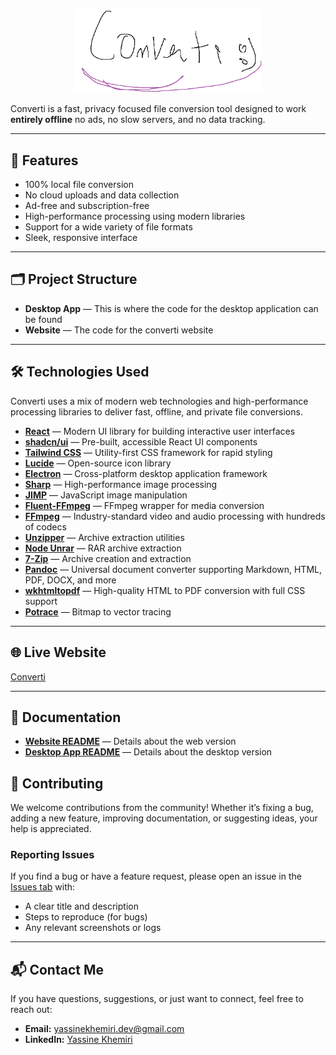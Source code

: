 <p align="center">
  <img src="public/logo.png" alt="Converti Logo" width="300"/>
</p>


Converti is a fast, privacy focused file conversion tool designed to work **entirely offline** no ads, no slow servers, and no data tracking.

---

## 🌟 Features

- 100% local file conversion
- No cloud uploads and data collection
- Ad-free and subscription-free
- High-performance processing using modern libraries
- Support for a wide variety of file formats
- Sleek, responsive interface

---

## 🗂 Project Structure


- **Desktop App** — This is where the code for the desktop application can be found
- **Website** — The code for the converti website

---

## 🛠 Technologies Used

Converti uses a mix of modern web technologies and high-performance processing libraries to deliver fast, offline, and private file conversions.

- **[React](https://react.dev/)** — Modern UI library for building interactive user interfaces
- **[shadcn/ui](https://ui.shadcn.com/)** — Pre-built, accessible React UI components
- **[Tailwind CSS](https://tailwindcss.com/)** — Utility-first CSS framework for rapid styling
- **[Lucide](https://lucide.dev/)** — Open-source icon library
- **[Electron](https://www.electronjs.org/)** — Cross-platform desktop application framework
- **[Sharp](https://sharp.pixelplumbing.com/)** — High-performance image processing
- **[JIMP](https://www.npmjs.com/package/jimp)** — JavaScript image manipulation
- **[Fluent-FFmpeg](https://www.npmjs.com/package/fluent-ffmpeg)** — FFmpeg wrapper for media conversion
- **[FFmpeg](https://ffmpeg.org/)** — Industry-standard video and audio processing with hundreds of codecs
- **[Unzipper](https://www.npmjs.com/package/unzipper)** — Archive extraction utilities
- **[Node Unrar](https://www.npmjs.com/package/node-unrar)** — RAR archive extraction
- **[7-Zip](https://www.7-zip.org/)** — Archive creation and extraction
- **[Pandoc](https://pandoc.org/)** — Universal document converter supporting Markdown, HTML, PDF, DOCX, and more
- **[wkhtmltopdf](https://wkhtmltopdf.org/)** — High-quality HTML to PDF conversion with full CSS support
- **[Potrace](http://potrace.sourceforge.net/)** — Bitmap to vector tracing
---

## 🌐 Live Website

[Converti](https://converti-five.vercel.app)

---

## 📄 Documentation

- **[Website README](./website/README.md)** — Details about the web version
- **[Desktop App README](./desktop/README.md)** — Details about the desktop version

## 🤝 Contributing

We welcome contributions from the community!
Whether it’s fixing a bug, adding a new feature, improving documentation, or suggesting ideas, your help is appreciated.

### Reporting Issues
If you find a bug or have a feature request, please open an issue in the [Issues tab](../../issues) with:
- A clear title and description
- Steps to reproduce (for bugs)
- Any relevant screenshots or logs

---
## 📬 Contact Me

If you have questions, suggestions, or just want to connect, feel free to reach out:

- **Email:** [yassinekhemiri.dev@gmail.com](mailto:yassinekhemiri.dev@gmail.com)
- **LinkedIn:** [Yassine Khemiri](https://www.linkedin.com/in/yassine-khemiri-a4ba44222/)
